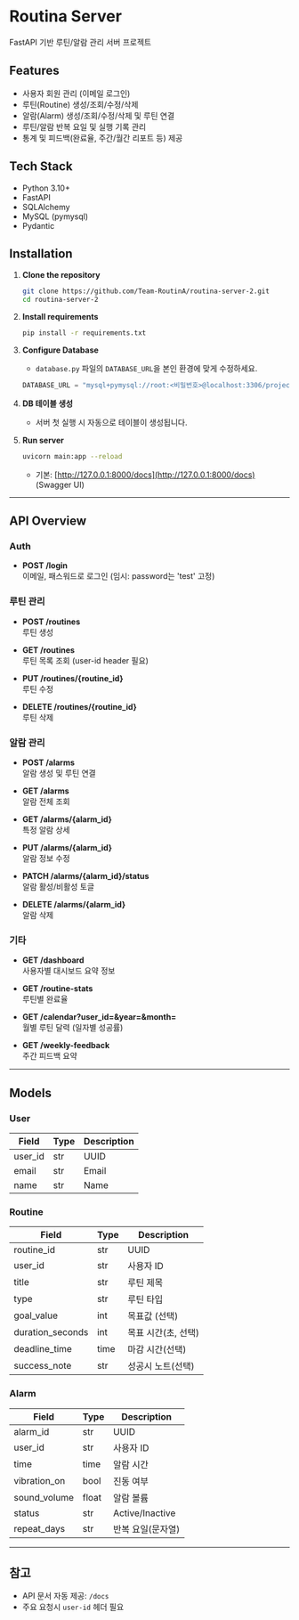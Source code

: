 # Routina Server

FastAPI 기반 루틴/알람 관리 서버 프로젝트

## Features

- 사용자 회원 관리 (이메일 로그인)
- 루틴(Routine) 생성/조회/수정/삭제
- 알람(Alarm) 생성/조회/수정/삭제 및 루틴 연결
- 루틴/알람 반복 요일 및 실행 기록 관리
- 통계 및 피드백(완료율, 주간/월간 리포트 등) 제공

## Tech Stack

- Python 3.10+
- FastAPI
- SQLAlchemy
- MySQL (pymysql)
- Pydantic

## Installation

1. **Clone the repository**

    ```bash
    git clone https://github.com/Team-RoutinA/routina-server-2.git
    cd routina-server-2
    ```

2. **Install requirements**

    ```bash
    pip install -r requirements.txt
    ```

3. **Configure Database**

    - `database.py` 파일의 `DATABASE_URL`을 본인 환경에 맞게 수정하세요.

    ```python
    DATABASE_URL = "mysql+pymysql://root:<비밀번호>@localhost:3306/project"
    ```

4. **DB 테이블 생성**

    - 서버 첫 실행 시 자동으로 테이블이 생성됩니다.

5. **Run server**

    ```bash
    uvicorn main:app --reload
    ```

    - 기본: [http://127.0.0.1:8000/docs](http://127.0.0.1:8000/docs) (Swagger UI)

---

## API Overview

### Auth

- **POST /login**  
  이메일, 패스워드로 로그인 (임시: password는 'test' 고정)

### 루틴 관리

- **POST /routines**  
  루틴 생성

- **GET /routines**  
  루틴 목록 조회 (user-id header 필요)

- **PUT /routines/{routine_id}**  
  루틴 수정

- **DELETE /routines/{routine_id}**  
  루틴 삭제

### 알람 관리

- **POST /alarms**  
  알람 생성 및 루틴 연결

- **GET /alarms**  
  알람 전체 조회

- **GET /alarms/{alarm_id}**  
  특정 알람 상세

- **PUT /alarms/{alarm_id}**  
  알람 정보 수정

- **PATCH /alarms/{alarm_id}/status**  
  알람 활성/비활성 토글

- **DELETE /alarms/{alarm_id}**  
  알람 삭제

### 기타

- **GET /dashboard**  
  사용자별 대시보드 요약 정보

- **GET /routine-stats**  
  루틴별 완료율

- **GET /calendar?user_id=&year=&month=**  
  월별 루틴 달력 (일자별 성공률)

- **GET /weekly-feedback**  
  주간 피드백 요약

---

## Models

### User

| Field   | Type | Description |
|---------|------|-------------|
| user_id | str  | UUID        |
| email   | str  | Email       |
| name    | str  | Name        |

### Routine

| Field            | Type   | Description         |
|------------------|--------|---------------------|
| routine_id       | str    | UUID                |
| user_id          | str    | 사용자 ID           |
| title            | str    | 루틴 제목           |
| type             | str    | 루틴 타입           |
| goal_value       | int    | 목표값 (선택)       |
| duration_seconds | int    | 목표 시간(초, 선택) |
| deadline_time    | time   | 마감 시간(선택)     |
| success_note     | str    | 성공시 노트(선택)   |

### Alarm

| Field        | Type   | Description         |
|--------------|--------|---------------------|
| alarm_id     | str    | UUID                |
| user_id      | str    | 사용자 ID           |
| time         | time   | 알람 시간           |
| vibration_on | bool   | 진동 여부           |
| sound_volume | float  | 알람 볼륨           |
| status       | str    | Active/Inactive     |
| repeat_days  | str    | 반복 요일(문자열)   |

---

## 참고

- API 문서 자동 제공: `/docs`
- 주요 요청시 `user-id` 헤더 필요
